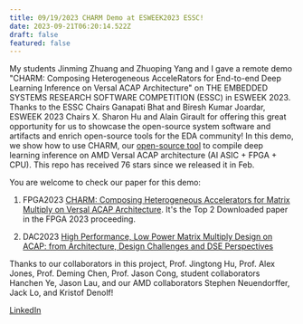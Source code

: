 ```yaml
---
title: 09/19/2023 CHARM Demo at ESWEEK2023 ESSC!
date: 2023-09-21T06:20:14.522Z
draft: false
featured: false
---
```


My students Jinming Zhuang and Zhuoping Yang and I gave a remote demo "CHARM: Composing Heterogeneous AcceleRators for End-to-end Deep Learning Inference on Versal ACAP Architecture" on THE EMBEDDED SYSTEMS RESEARCH SOFTWARE COMPETITION (ESSC) in ESWEEK 2023. 
Thanks to the ESSC Chairs Ganapati Bhat and Biresh Kumar Joardar, ESWEEK 2023 Chairs X. Sharon Hu and Alain Girault for offering this great opportunity for us to showcase the open-source system software and artifacts and enrich open-source tools for the EDA community! In this demo, we show how to use CHARM, our [open-source tool](https://github.com/arc-research-lab/CHARM) to compile deep learning inference on AMD Versal ACAP architecture (AI ASIC + FPGA + CPU). This repo has received 76 stars since we released it in Feb. 

You are welcome to check our paper for this demo: 

1. FPGA2023  [CHARM: Composing Heterogeneous Accelerators for Matrix Multiply on Versal ACAP Architecture](https://dl.acm.org/doi/pdf/10.1145/3543622.3573210). It's the Top 2 Downloaded paper in the FPGA 2023 proceeding. 

2. DAC2023 [High Performance, Low Power Matrix Multiply Design on ACAP: from Architecture, Design Challenges and DSE Perspectives](https://peipeizhou-eecs.github.io/publication/2023dac/2023dac.pdf) 

Thanks to our collaborators in this project, Prof. Jingtong Hu, Prof. Alex Jones, Prof. Deming Chen, Prof. Jason Cong, student collaborators Hanchen Ye, Jason Lau, and our AMD collaborators Stephen Neuendorffer, Jack Lo, and Kristof Denolf!


[LinkedIn](https://www.linkedin.com/posts/zhoupeipei_my-students-jinming-zhuang-and-zhuoping-yang-activity-7110396175970623489-PGK4?utm_source=share&utm_medium=member_desktop)

